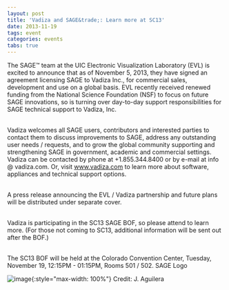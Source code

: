 ```yaml
---
layout: post
title: 'Vadiza and SAGE&trade;: Learn more at SC13'
date: 2013-11-19
tags: event
categories: events
tabs: true
---
```


The SAGE&trade; team at the UIC Electronic Visualization Laboratory (EVL) is excited to announce that as of November 5, 2013, they have signed an agreement licensing SAGE to Vadiza Inc., for commercial sales, development and use on a global basis. EVL recently received renewed funding from the National Science Foundation (NSF) to focus on future SAGE innovations, so is turning over day-to-day support responsibilities for SAGE technical support to Vadiza, Inc.<br><br>

Vadiza welcomes all SAGE users, contributors and interested parties to contact them to discuss improvements to SAGE, address any outstanding user needs / requests, and to grow the global community supporting and strengthening SAGE in government, academic and commercial settings. Vadiza can be contacted by phone at +1.855.344.8400 or by e-mail at info @ vadiza.com. Or, visit <a href="http://www.vadiza.com">www.vadiza.com</a> to learn more about software, appliances and technical support options.<br><br>

A press release announcing the EVL / Vadiza partnership and future plans will be distributed under separate cover.<br><br>

Vadiza is participating in the SC13 SAGE BOF, so please attend to learn more. (For those not coming to SC13, additional information will be sent out after the BOF.)<br><br>

The SC13 BOF will be held at the Colorado Convention Center, Tuesday, November 19, 12:15PM - 01:15PM, Rooms 501 / 502.
SAGE Logo

![image](https://www.evl.uic.edu/output/originals/sage_logo_white.jpg-srcw.jpg){:style="max-width: 100%"}
Credit: J. Aguilera

